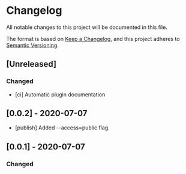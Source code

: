 # Changelog
All notable changes to this project will be documented in this file.

The format is based on [Keep a Changelog](https://keepachangelog.com/en/1.0.0/),
and this project adheres to [Semantic Versioning](https://semver.org/spec/v2.0.0.html).

## [Unreleased]
### Changed
- [ci] Automatic plugin documentation

## [0.0.2] - 2020-07-07
- [publish] Added --access=public flag.

## [0.0.1] - 2020-07-07

### Changed

